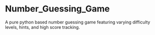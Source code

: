 # Number_Guessing_Game
A pure python based number guessing game featuring varying difficulty levels, hints, and high score tracking. 
